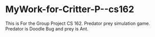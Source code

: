# MyWork-for-Critter-P--cs162
This is For the Group Project CS 162. Predator prey simulation game. Predator is Doodle Bug and prey is Ant.
